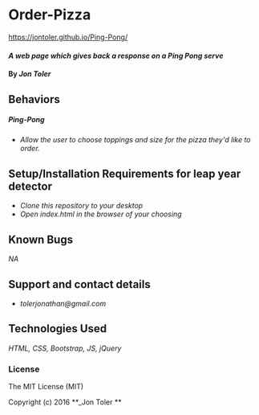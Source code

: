 # Order-Pizza
https://jontoler.github.io/Ping-Pong/
#### _A web page which gives back a response on a Ping Pong serve_

#### By _**Jon Toler**_

## Behaviors
##### Ping-Pong
* _Allow the user to choose toppings and size for the pizza they'd like to order._



## Setup/Installation Requirements for leap year detector
* _Clone this repository to your desktop_
* _Open index.html in the browser of your choosing_



## Known Bugs
_NA_

## Support and contact details
* _tolerjonathan@gmail.com_


## Technologies Used
_HTML,
CSS,
Bootstrap,
JS,
jQuery_

### License
The MIT License (MIT)

Copyright (c) 2016 **_Jon Toler **
